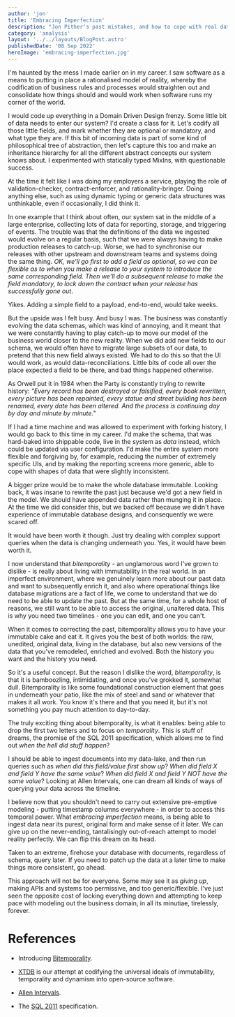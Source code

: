 ```yaml
---
author: 'jon'
title: 'Embracing Imperfection'
description: "Jon Pither's past mistakes, and how to cope with real data in an imperfect world"
category: 'analysis'
layout: '../../layouts/BlogPost.astro'
publishedDate: '08 Sep 2022'
heroImage: 'embracing-imperfection.jpg'
---
```


I'm haunted by the mess I made earlier on in my career. I saw software
as a means to putting in place a rationalised model of reality, whereby
the codification of business rules and processes would straighten out
and consolidate how things should and would work when software runs my
corner of the world.

I would code up everything in a Domain Driven Design frenzy. Some little
bit of data needs to enter our system? I'd create a class for it. Let's
codify all those little fields, and mark whether they are optional or
mandatory, and what type they are. If this bit of incoming data is part
of some kind of philosophical tree of abstraction, then let's capture
this too and make an inheritance hierarchy for all the different
abstract concepts our system knows about. I experimented with statically
typed MixIns, with questionable success.

At the time it felt like I was doing my employers a service, playing the
role of validation-checker, contract-enforcer, and rationality-bringer.
Doing anything else, such as using dynamic typing or generic data
structures was unthinkable, even if occasionally, I did think it.

In one example that I think about often, our system sat in the middle of
a large enterprise, collecting lots of data for reporting, storage, and
triggering of events. The trouble was that the definitions of the data
we ingested would evolve on a regular basis, such that we were always
having to make production releases to catch-up. Worse, we had to
synchronise our releases with other upstream and downstream teams and
systems doing the same thing. *OK, we'll go first to add a field as
*optional*, so we can be flexible as to when you make a release to your
system to introduce the same corresponding field. Then we'll do a
subsequent release to make the field *mandatory*, to lock down the
contract when your release has successfully gone out*.

Yikes. Adding a simple field to a payload, end-to-end, would take weeks.

But the upside was I felt busy. And busy I was. The business was
constantly evolving the data schemas, which was kind of annoying, and it
meant that we were constantly having to play catch-up to move our model
of the business world closer to the new reality. When we did add new
fields to our schema, we would often have to migrate large subsets of
our data, to pretend that this new field always existed. We had to do
this so that the UI would work, as would data-reconciliations. Little
bits of code all over the place expected a field to be there, and bad
things happened otherwise.

As Orwell put it in 1984 when the Party is constantly trying to rewrite
history: _\"Every record has been destroyed or falsified, every book
rewritten, every picture has been repainted, every statue and street
building has been renamed, every date has been altered. And the process
is continuing day by day and minute by minute.\"_

If I had a time machine and was allowed to experiment with forking
history, I would go back to this time in my career. I'd make the schema,
that was hard-baked into shippable code, live in the system as _data_
instead, which could be updated via user configuration. I'd make the
entire system more flexible and forgiving by, for example, reducing the
number of extremely specific UIs, and by making the reporting screens
more generic, able to cope with shapes of data that were slightly
inconsistent.

A bigger prize would be to make the whole database immutable. Looking
back, it was insane to rewrite the past just because we'd got a new
field in the model. We should have appended data rather than munging it
in place. At the time we did consider this, but we backed off because we
didn't have experience of immutable database designs, and consequently
we were scared off.

It would have been worth it though. Just try dealing with complex
support queries when the data is changing underneath you. Yes, it would
have been worth it.

I now understand that _bitemporality_ - an unglamorous word I've grown
to dislike - is really about living with immutability in the real world.
In an imperfect environment, where we genuinely learn more about our
past data and want to subsequently enrich it, and also where operational
things like database migrations are a fact of life, we come to
understand that we do need to be able to update the past. But at the
same time, for a whole host of reasons, we still want to be able to
access the original, unaltered data. This is why you need two
timelines - one you can edit, and one you can't.

When it comes to correcting the past, bitemporality allows you to have
your immutable cake and eat it. It gives you the best of both worlds:
the raw, unedited, original data, living in the database, but also new
versions of the data that you've remodeled, enriched and evolved. Both
the history you want and the history you need.

So it's a useful concept. But the reason I dislike the word,
_bitemporality_, is that it is bamboozling, intimidating, and once
you've grokked it, somewhat dull. Bitemporality is like some
foundational construction element that goes in underneath your patio,
like the mix of steel and sand or whatever that makes it all work. You
know it's there and that you need it, but it's not something you pay
much attention to day-to-day.

The truly exciting thing about bitemporality, is what it enables: being
able to drop the first two letters and to focus on _temporality_. This
is stuff of dreams, the promise of the SQL 2011 specification, which
allows me to find out _when the hell did stuff happen_?

I should be able to ingest documents into my data-lake, and then run
queries such as _when did this field/value first show up_? _When did
field X and field Y have the same value_? _When did field X and field Y
NOT have the same value_? Looking at Allen Intervals, one can dream all
kinds of ways of querying your data across the timeline.

I believe now that you shouldn't need to carry out extensive pre-emptive
modeling - putting timestamp columns everywhere - in order to access
this temporal power. What _embracing imperfection_ means, is being able
to ingest data near its purest, original form and make sense of it
later. We can give up on the never-ending, tantalisingly out-of-reach
attempt to model reality perfectly. We can flip this dream on its head.

Taken to an extreme, firehose your database with documents, regardless
of schema, query later. If you need to patch up the data at a later time
to make things more consistent, go ahead.

This approach will not be for everyone. Some may see it as _giving up_,
making APIs and systems too permissive, and too generic/flexible. I've
just seen the opposite cost of locking everything down and attempting to
keep pace with modeling out the business domain, in all its minutiae,
tirelessly, forever.

# References

- Introducing
  [Bitemporality](https://www.juxt.pro/blog/value-of-bitemporality).

- [XTDB](https://xtdb.com/) is our attempt at codifying the universal
  ideals of immutability, temporality and dynamism into open-source
  software.

- [Allen
  Intervals](http://cse.unl.edu/~choueiry/Documents/Allen-CACM1983.pdf).

- The [SQL 2011](https://en.wikipedia.org/wiki/SQL:2011)
  specification.
